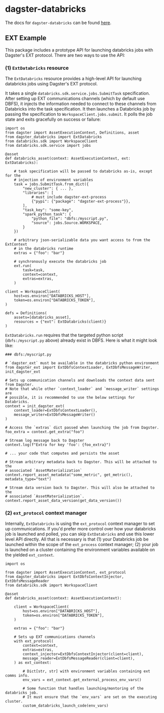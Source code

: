 # dagster-databricks

The docs for `dagster-databricks` can be found
[here](https://docs.dagster.io/_apidocs/libraries/dagster-databricks).

## EXT Example

This package includes a prototype API for launching databricks jobs with
Dagster's EXT protocol. There are two ways to use the API:

### (1) `ExtDatabricks` resource

The `ExtDatabricks` resource provides a high-level API for launching
databricks jobs using Dagster's EXT protocol.

It takes a single `databricks.sdk.service.jobs.SubmitTask` specification. After
setting up EXT communications channels (which by default use DBFS), it injects
the information needed to connect to these channels from Databricks into the
task specification. It then launches a Databricks job by passing the
specification to `WorkspaceClient.jobs.submit`. It polls the job state and
exits gracefully on success or failure:


```
import os
from dagster import AssetExecutionContext, Definitions, asset
from dagster_databricks import ExtDatabricks
from databricks.sdk import WorkspaceClient
from databricks.sdk.service import jobs

@asset
def databricks_asset(context: AssetExecutionContext, ext: ExtDatabricks):

    # task specification will be passed to databricks as-is, except for the
    # injection of environment variables
    task = jobs.SubmitTask.from_dict({
        "new_cluster": { ... },
        "libraries": [
            # must include dagster-ext-process
            {"pypi": {"package": "dagster-ext-process"}},
        ],
        "task_key": "some-key",
        "spark_python_task": {
            "python_file": "dbfs:/myscript.py",
            "source": jobs.Source.WORKSPACE,
        }
    })

    # arbitrary json-serializable data you want access to from the ExtContext
    # in the databricks runtime
    extras = {"foo": "bar"}

    # synchronously execute the databricks job
    ext.run(
        task=task,
        context=context,
        extras=extras,
    )

client = WorkspaceClient(
    host=os.environ["DATABRICKS_HOST"],
    token=os.environ["DATABRICKS_TOKEN"],
)

defs = Definitions(
    assets=[databricks_asset],
    resources = {"ext": ExtDatabricks(client)}
)
```

`ExtDatabricks.run` requires that the targeted python script
(`dbfs:/myscript.py` above) already exist in DBFS. Here is what it might look
like:

```
### dbfs:/myscript.py

# `dagster_ext` must be available in the databricks python environment
from dagster_ext import ExtDbfsContextLoader, ExtDbfsMessageWriter, init_dagster_ext

# Sets up communication channels and downloads the context data sent from Dagster.
# Note that while other `context_loader` and `message_writer` settings are
# possible, it is recommended to use the below settings for Databricks.
context = init_dagster_ext(
    context_loader=ExtDbfsContextLoader(),
    message_writer=ExtDbfsMessageWriter()
)

# Access the `extras` dict passed when launching the job from Dagster.
foo_extra = context.get_extra("foo")

# Stream log message back to Dagster
context.log(f"Extra for key 'foo': {foo_extra}")

# ... your code that computes and persists the asset

# Stream arbitrary metadata back to Dagster. This will be attached to the
# associated `AssetMaterialization`
context.report_asset_metadata("some_metric", get_metric(), metadata_type="text")

# Stream data version back to Dagster. This will also be attached to the
# associated `AssetMaterialization`.
context.report_asset_data_version(get_data_version())
```

### (2) `ext_protocol` context manager

Internally, `ExtDatabricks` is using the `ext_protocol` context manager to set
up communications. If you'd prefer more control over how your databricks job is
launched and polled, you can skip `ExtDatabricks` and use this lower level API
directly. All that is necessary is that (1) your Databricks job be launched within
the scope of the `ext_process` context manager; (2) your job is launched on a
cluster containing the environment variables available on the yielded
`ext_context`. 

```
import os

from dagster import AssetExecutionContext, ext_protocol
from dagster_databricks import ExtDbfsContextInjector, ExtDbfsMessageReader
from databricks.sdk import WorkspaceClient

@asset
def databricks_asset(context: AssetExecutionContext):
    
    client = WorkspaceClient(
        host=os.environ["DATABRICKS_HOST"],
        token=os.environ["DATABRICKS_TOKEN"],
    )

    extras = {"foo": "bar"}

    # Sets up EXT communications channels
    with ext_protocol(
        context=context,
        extras=extras,
        context_injector=ExtDbfsContextInjector(client=client),
        message_reader=ExtDbfsMessageReader(client=client),
    ) as ext_context:
        
        # Dict[str, str] with environment variables containing ext comms info.
        env_vars = ext_context.get_external_process_env_vars()

        # Some function that handles launching/montoring of the databricks job.
        # It must ensure that the `env_vars` are set on the executing cluster.
        custom_databricks_launch_code(env_vars)
```
